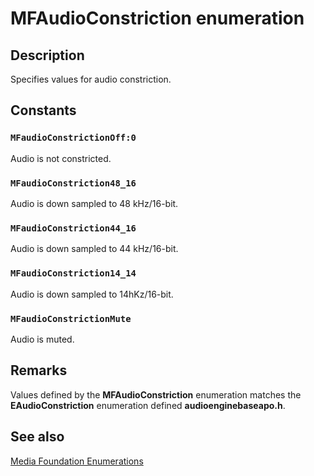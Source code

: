 # MFAudioConstriction enumeration

## Description

Specifies values for audio constriction.

## Constants

### `MFaudioConstrictionOff:0`

Audio is not constricted.

### `MFaudioConstriction48_16`

Audio is down sampled to 48 kHz/16-bit.

### `MFaudioConstriction44_16`

Audio is down sampled to 44 kHz/16-bit.

### `MFaudioConstriction14_14`

Audio is down sampled to 14hKz/16-bit.

### `MFaudioConstrictionMute`

Audio is muted.

## Remarks

Values defined by the **MFAudioConstriction** enumeration matches the **EAudioConstriction** enumeration defined **audioenginebaseapo.h**.

## See also

[Media Foundation Enumerations](https://learn.microsoft.com/windows/desktop/medfound/media-foundation-enumerations)